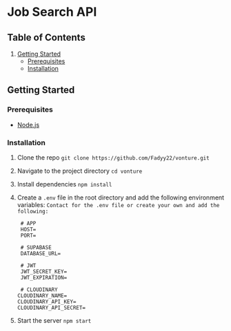 # Job Search API

## Table of Contents

1. [Getting Started](#getting-started)
   - [Prerequisites](#prerequisites)
   - [Installation](#installation)

## Getting Started

### Prerequisites

- [Node.js](https://nodejs.org/en/)

### Installation

1. Clone the repo
   `git clone https://github.com/Fadyy22/vonture.git`
2. Navigate to the project directory
   `cd vonture`
3. Install dependencies
   `npm install`
4. Create a `.env` file in the root directory and add the following environment variables:
   `Contact for the .env file or create your own and add the following:`

   ```env
    # APP
    HOST=
    PORT=

    # SUPABASE
    DATABASE_URL=

    # JWT
    JWT_SECRET_KEY=
    JWT_EXPIRATION=

    # CLOUDINARY
   CLOUDINARY_NAME=
   CLOUDINARY_API_KEY=
   CLOUDINARY_API_SECRET=

   ```

5. Start the server
   `npm start`
